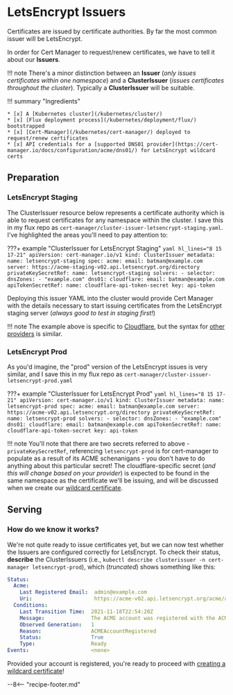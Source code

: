 # LetsEncrypt Issuers

Certificates are issued by certificate authorities. By far the most common issuer will be LetsEncrypt.

In order for Cert Manager to request/renew certificates, we have to tell it about our **Issuers**.

!!! note
    There's a minor distinction between an **Issuer** (*only issues certificates within one namespace*) and a **ClusterIssuer** (*issues certificates throughout the cluster*). Typically a **ClusterIssuer** will be suitable.

!!! summary "Ingredients"

    * [x] A [Kubernetes cluster](/kubernetes/cluster/) 
    * [x] [Flux deployment process](/kubernetes/deployment/flux/) bootstrapped
    * [x] [Cert-Manager](/kubernetes/cert-manager/) deployed to request/renew certificates
    * [x] API credentials for a [supported DNS01 provider](https://cert-manager.io/docs/configuration/acme/dns01/) for LetsEncrypt wildcard certs

## Preparation

### LetsEncrypt Staging

The ClusterIssuer resource below represents a certificate authority which is able to request certificates for any namespace within the cluster.
I save this in my flux repo as `cert-manager/cluster-issuer-letsencrypt-staging.yaml`. I've highlighted the areas you'll need to pay attention to:

???+ example "ClusterIssuer for LetsEncrypt Staging"
    ```yaml hl_lines="8 15 17-21"
    apiVersion: cert-manager.io/v1
    kind: ClusterIssuer
    metadata:
      name: letsencrypt-staging
    spec:
      acme:
        email: batman@example.com
        server: https://acme-staging-v02.api.letsencrypt.org/directory
        privateKeySecretRef:
          name: letsencrypt-staging
        solvers:
        - selector:
            dnsZones:
              - "example.com"
          dns01:
            cloudflare:
              email: batman@example.com
              apiTokenSecretRef:
                name: cloudflare-api-token-secret
                key: api-token
    ```

Deploying this issuer YAML into the cluster would provide Cert Manager with the details necessary to start issuing certificates from the LetsEncrypt staging server (*always good to test in staging first!*)

!!! note
    The example above is specific to [Cloudflare](https://cert-manager.io/docs/configuration/acme/dns01/cloudflare/), but the syntax for [other providers](https://cert-manager.io/docs/configuration/acme/dns01/) is similar.

### LetsEncrypt Prod

As you'd imagine, the "prod" version of the LetsEncrypt issues is very similar, and I save this in my flux repo as `cert-manager/cluster-issuer-letsencrypt-prod.yaml`

???+ example "ClusterIssuer for LetsEncrypt Prod"
    ```yaml hl_lines="8 15 17-21"
    apiVersion: cert-manager.io/v1
    kind: ClusterIssuer
    metadata:
      name: letsencrypt-prod
    spec:
      acme:
        email: batman@example.com
        server: https://acme-v02.api.letsencrypt.org/directory
        privateKeySecretRef:
          name: letsencrypt-prod
        solvers:
        - selector:
            dnsZones:
              - "example.com"
          dns01:
            cloudflare:
              email: batman@example.com
              apiTokenSecretRef:
                name: cloudflare-api-token-secret
                key: api-token
    ```

!!! note
    You'll note that there are two secrets referred to above - `privateKeySecretRef`, referencing `letsencrypt-prod` is for cert-manager to populate as a result of its ACME schenanigans - you don't have to do anything about this particular secret! The cloudflare-specific secret (*and this will change based on your provider*) is expected to be found in the same namespace as the certificate we'll be issuing, and will be discussed when we create our [wildcard certificate](/kubernetes/ssl-certificates/letsencrypt-wildcard/).

## Serving

### How do we know it works?

We're not quite ready to issue certificates yet, but we can now test whether the Issuers are configured correctly for LetsEncrypt. To check their status, **describe** the ClusterIssuers (i.e., `kubectl describe clusterissuer -n cert-manager letsencrypt-prod`), which (*truncated*) shows something like this:

```yaml
Status:
  Acme:
    Last Registered Email:  admin@example.com
    Uri:                    https://acme-v02.api.letsencrypt.org/acme/acct/34523
  Conditions:
    Last Transition Time:  2021-11-18T22:54:20Z
    Message:               The ACME account was registered with the ACME server
    Observed Generation:   1
    Reason:                ACMEAccountRegistered
    Status:                True
    Type:                  Ready
Events:                    <none>
```

Provided your account is registered, you're ready to proceed with [creating a wildcard certificate](/kubernetes/ssl-certificates/letsencrypt-wildcard/)!

--8<-- "recipe-footer.md"

[^1]: Since a ClusterIssuer is not a namespaced resource, it doesn't exist in any specific namespace. Therefore, my assumption is that the `apiTokenSecretRef` secret is only "looked for" when a certificate (*which __is__ namespaced*) requires validation.
